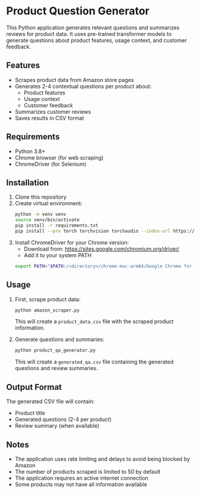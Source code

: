 # Product Question Generator

This Python application generates relevant questions and summarizes reviews for product data. It uses pre-trained transformer models to generate questions about product features, usage context, and customer feedback.

## Features

- Scrapes product data from Amazon store pages
- Generates 2-4 contextual questions per product about:
  - Product features
  - Usage context
  - Customer feedback
- Summarizes customer reviews
- Saves results in CSV format

## Requirements

- Python 3.8+
- Chrome browser (for web scraping)
- ChromeDriver (for Selenium)

## Installation

1. Clone this repository
2. Create virtual environment:
   ```bash
   python -m venv venv
   source venv/bin/activate
   pip install -r requirements.txt
   pip install --pre torch torchvision torchaudio --index-url https://download.pytorch.org/whl/nightly/cpu
   ```
3. Install ChromeDriver for your Chrome version:
   - Download from: https://sites.google.com/chromium.org/driver/
   - Add it to your system PATH
   ```bash
   export PATH="$PATH:/<directory>/chrome-mac-arm64/Google Chrome for Testing.app/Contents/MacOS"
   ```

## Usage

1. First, scrape product data:
   ```bash
   python amazon_scraper.py
   ```
   This will create a `product_data.csv` file with the scraped product information.

2. Generate questions and summaries:
   ```bash
   python product_qa_generator.py
   ```
   This will create a `generated_qa.csv` file containing the generated questions and review summaries.

## Output Format

The generated CSV file will contain:
- Product title
- Generated questions (2-4 per product)
- Review summary (when available)

## Notes

- The application uses rate limiting and delays to avoid being blocked by Amazon
- The number of products scraped is limited to 50 by default
- The application requires an active internet connection
- Some products may not have all information available
